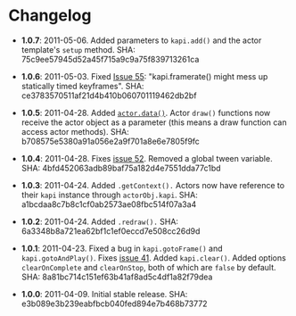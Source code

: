 Changelog
===

* __1.0.7__: 2011-05-06.  Added parameters to `kapi.add()` and the actor template's `setup` method. SHA: 75c9ee57945d52a45f715a9c9a75f839713261ca

* __1.0.6__: 2011-05-03.  Fixed [Issue 55](https://github.com/jeremyckahn/kapi/issues/55): "kapi.framerate() might mess up statically timed keyframes".  SHA: ce3783570511af21d4b410b060701119462db2bf

* __1.0.5__: 2011-04-28.  Added [`actor.data()`](http://jeremyckahn.github.com/kapi/actor_doc.html#data).  Actor `draw()` functions now receive the actor object as a parameter (this means a draw function can access actor methods).  SHA: b708575e5380a91a056e2a9f701a8e6e7805f9fc

* __1.0.4__: 2011-04-28.  Fixes [issue 52](https://github.com/jeremyckahn/kapi/issues/52).  Removed a global tween variable.  SHA: 4bfd452063adb89baf75a182d4e7551dda77c1bd

* __1.0.3__: 2011-04-24.  Added `.getContext().`  Actors now have reference to their `kapi` instance through `actorObj.kapi`.  SHA: a1bcdaa8c7b8c1cf0ab2573ae08fbc514f07a3a4

* __1.0.2__: 2011-04-24.  Added `.redraw().` SHA: 6a3348b8a721ea62bf1c1ef0eccd7e508cc26d9d

* __1.0.1__: 2011-04-23.  Fixed a bug in `kapi.gotoFrame()` and `kapi.gotoAndPlay()`.  Fixes [issue 41](https://github.com/jeremyckahn/kapi/issues/41).  Added `kapi.clear()`.  Added options `clearOnComplete` and `clearOnStop`, both of which are `false` by default. SHA: 8a81bc714c151ef63b41af8ad5c4df1a82f79dea

* __1.0.0__: 2011-04-09.  Initial stable release. SHA: e3b089e3b239eabfbcb040fed894e7b468b73772